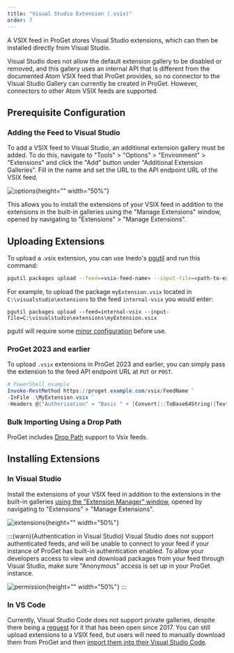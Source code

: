 ```yaml
---
title: "Visual Studio Extension (.vsix)"
order: 7
---
```


A VSIX feed in ProGet stores Visual Studio extensions, which can then be installed directly from Visual Studio.

Visual Studio does not allow the default extension gallery to be disabled or removed, and this gallery uses an internal API that is different from the documented Atom VSIX feed that ProGet provides, so no connector to the Visual Studio Gallery can currently be created in ProGet. However, connectors to other Atom VSIX feeds are supported.

## Prerequisite Configuration

### Adding the Feed to Visual Studio

To add a VSIX feed to Visual Studio, an additional extension gallery must be added. To do this, navigate to "Tools" > "Options" > "Environment" > "Extensions" and click the "Add" button under "Additional Extension Galleries". Fill in the name and set the URL to the API endpoint URL of the VSIX feed.

![options](/resources/docs/visualstudio-options-extensions.png){height="" width="50%"}

This allows you to install the extensions of your VSIX feed in addition to the extensions in the built-in galleries using the "Manage Extensions" window, opened by navigating to "Extensions" > "Manage Extensions".

## Uploading Extensions

To upload a .vsix extension, you can use Inedo's [pgutil](/docs/proget/reference-api/proget-pgutil) and run this command:

```bash
pgutil packages upload --feed=«vsix-feed-name» --input-file=«path-to-extension»
```

For example, to upload the package `myExtension.vsix` located in `C:\visualstudio\extensions` to the feed `internal-vsix` you would enter:

```plaintext
pgutil packages upload --feed=internal-vsix --input-file=C:\visualstudio\extensions\myExtension.vsix
```

pgutil will require some [minor configuration](/docs/proget/reference-api/proget-pgutil#sources) before use.

### ProGet 2023 and earlier

To upload `.vsix` extensions in ProGet 2023 and earlier, you can simply pass the extension to the feed API endpoint URL at `PUT` or `POST`.

```powershell
# PowerShell example
Invoke-RestMethod https://proget.example.com/vsix/FeedName `
-InFile .\MyExtension.vsix `
-Headers @{"Authorization" = "Basic " + [Convert]::ToBase64String([Text.Encoding]::UTF8.GetBytes("api:xxxxxxxxxxxxxx"))}
```

### Bulk Importing Using a Drop Path

ProGet includes [Drop Path](/docs/proget/feeds/feed-overview/proget-bulk-import-with-droppath) support to Vsix feeds. 

## Installing Extensions

### In Visual Studio
Install the extensions of your VSIX feed in addition to the extensions in the built-in galleries [using the "Extension Manager" window](/docs/proget/feeds/vsix/howto-vsix-consume#step-4.1-adding-the-feed-to-visual-studio), opened by navigating to "Extensions" > "Manage Extensions".

![extensions](/resources/docs/visualstudio-extensions-manager.png){height="" width="50%"}

:::(warn)(Authentication in Visual Studio)
Visual Studio does not support authenticated feeds, and will be unable to connect to your feed if your instance of ProGet has built-in authentication enabled. To allow your developers access to view and download packages from your feed through Visual Studio, make sure "Anonymous" access is set up in your ProGet instance. 

![permission](/resources/docs/proget-permissions-vsix.png){height="" width="50%"}
:::

### In VS Code
Currently, Visual Studio Code does not support private galleries, despite there being a [request](https://github.com/microsoft/vscode/issues/21839) for it that has been open since 2017. You can still upload extensions to a VSIX feed, but users will need to manually download them from ProGet and then [import them into their Visual Studio Code](/docs/proget/feeds/vsix/howto-vsix-consume#step-4.1-adding-packages-from-a-feed-to-vs-code).